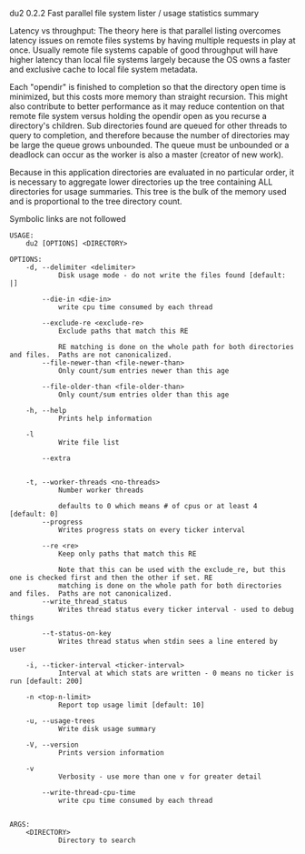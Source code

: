 
du2 0.2.2
Fast parallel file system lister / usage statistics summary

Latency vs throughput: The theory here is that parallel listing overcomes latency issues on remote files systems by
having multiple requests in play at once.  Usually remote file systems capable of good throughput will have higher
latency than local file systems largely because the OS owns a faster and exclusive cache to local file system metadata.

Each "opendir" is finished to completion so that the directory open time is minimized, but this costs more memory than
straight recursion. This might also contribute to better performance as it may reduce contention on that remote file
system versus holding the opendir open as you recurse a directory's children.  Sub directories found are queued for
other threads to query to completion, and therefore because the number of directories may be large the queue grows
unbounded.  The queue must be unbounded or a deadlock can occur as the worker is also a master (creator of new work).

Because in this application directories are evaluated in no particular order, it is necessary to aggregate lower
directories up the tree containing ALL directories for usage summaries. This tree is the bulk of the memory used and is
proportional to the tree directory count.

Symbolic links are not followed

```
USAGE:
    du2 [OPTIONS] <DIRECTORY>

OPTIONS:
    -d, --delimiter <delimiter>                
            Disk usage mode - do not write the files found [default: |]

        --die-in <die-in>                      
            write cpu time consumed by each thread

        --exclude-re <exclude-re>              
            Exclude paths that match this RE
            
            RE matching is done on the whole path for both directories and files.  Paths are not canonicalized.
        --file-newer-than <file-newer-than>    
            Only count/sum entries newer than this age

        --file-older-than <file-older-than>    
            Only count/sum entries older than this age

    -h, --help                                 
            Prints help information

    -l                                         
            Write file list

        --extra                                
            

    -t, --worker-threads <no-threads>          
            Number worker threads
            
            defaults to 0 which means # of cpus or at least 4 [default: 0]
        --progress                             
            Writes progress stats on every ticker interval

        --re <re>                              
            Keep only paths that match this RE
            
            Note that this can be used with the exclude_re, but this one is checked first and then the other if set. RE
            matching is done on the whole path for both directories and files.  Paths are not canonicalized.
        --write_thread_status                  
            Writes thread status every ticker interval - used to debug things

        --t-status-on-key                      
            Writes thread status when stdin sees a line entered by user

    -i, --ticker-interval <ticker-interval>    
            Interval at which stats are written - 0 means no ticker is run [default: 200]

    -n <top-n-limit>                           
            Report top usage limit [default: 10]

    -u, --usage-trees                          
            Write disk usage summary

    -V, --version                              
            Prints version information

    -v                                         
            Verbosity - use more than one v for greater detail

        --write-thread-cpu-time                
            write cpu time consumed by each thread


ARGS:
    <DIRECTORY>    
            Directory to search

```
